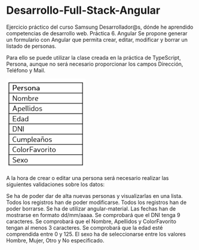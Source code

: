 # Desarrollo-Full-Stack-Angular
 Ejercicio práctico del curso Samsung Desarrollador@s, dónde he aprendido competencias de desarrollo web.
Práctica 6. Angular
Se propone generar un formulario con Angular que permita crear, editar, modificar y borrar un listado de personas.

Para ello se puede utilizar la clase creada en la práctica de TypeScript, Persona, aunque no será necesario proporcionar los campos Dirección, Teléfono y Mail.

![Screenshot](claseAngular.png)

A la hora de crear o editar una persona será necesario realizar las siguientes validaciones sobre los datos:

Se ha de poder dar de alta nuevas personas y visualizarlas en una lista.
Todos los registros han de poder modificarse.
Todos los registros han de poder borrarse.
Se ha de utilizar angular-material.
Las fechas han de mostrarse en formato dd/mm/aaaa.
Se comprobará que el DNI tenga 9 caracteres.
Se comprobará que el Nombre, Apellidos y ColorFavorito tengan al menos 3 caracteres.
Se comprobará que la edad esté comprendida entre 0 y 125.
El sexo ha de seleccionarse entre los valores Hombre, Mujer, Otro y No especificado.
